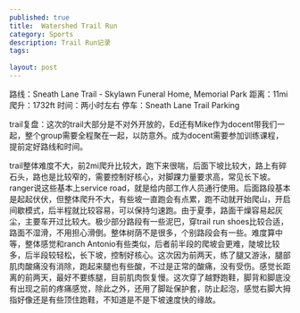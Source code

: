 ```yaml
---
published: true
title:  Watershed Trail Run
category: Sports
description: Trail Run记录
tags: 
  
layout: post
---
```

路线：Sneath Lane Trail - Skylawn Funeral Home, Memorial Park
距离：11mi
爬升：1732ft
时间：两小时左右
停车：Sneath Lane Trail Parking

trail复盘：这次的trail大部分是不对外开放的，Ed还有Mike作为docent带我们一起，整个group需要全程聚在一起，以防意外。成为docent需要参加训练课程，提前定好路线和时间。

trail整体难度不大，前2mi爬升比较大，跑下来很喘，后面下坡比较大，路上有碎石头，路也是比较窄的，需要控制好核心，对脚踝力量要求高，常见长下坡。ranger说这些基本上service road，就是给内部工作人员通行使用。后面路段基本是起起伏伏，但整体爬升不大，有些坡一直跑会有点累，跑不动就开始爬山，开启间歇模式，后半程就比较容易，可以保持匀速跑。由于夏季，路面干燥容易起灰尘，主要车开过比较大。极少部分路段有一些泥巴，穿trail run shoes比较合适，路面不湿滑，不用担心滑倒。整体树荫不是很多，个别路段会有一些。难度算中等，整体感觉和ranch Antonio有些类似，后者前半段的爬坡会更难，陡坡比较多，后半段较轻松，长下坡，控制好核心。这次因为前两天，练了腿又游泳，腿部肌肉酸痛没有消除，跑起来腿也有些酸，不过是正常的酸痛，没有受伤。感觉长距离的前两天，最好不要练腿，目前肌肉恢复慢。这次穿了越野跑鞋，脚背和脚底没有出现之前的疼痛感觉，除此之外，还用了脚趾保护套，防止起泡，感觉右脚大拇指好像还是有些顶住跑鞋，不知道是不是下坡速度快的缘故。
